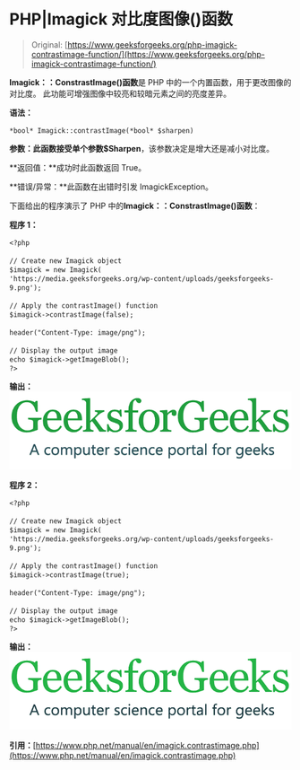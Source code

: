 # PHP|Imagick 对比度图像()函数

> Original: [https://www.geeksforgeeks.org/php-imagick-contrastimage-function/](https://www.geeksforgeeks.org/php-imagick-contrastimage-function/)

**Imagick：：ConstrastImage()函数**是 PHP 中的一个内置函数，用于更改图像的对比度。 此功能可增强图像中较亮和较暗元素之间的亮度差异。

**语法：**

```
*bool* Imagick::contrastImage(*bool* $sharpen)
```

**参数：**此函数接受单个参数**$Sharpen**，该参数决定是增大还是减小对比度。

**返回值：**成功时此函数返回 True。

**错误/异常：**此函数在出错时引发 ImagickException。

下面给出的程序演示了 PHP 中的**Imagick：：ConstrastImage()函数**：

**程序 1：**

```
<?php

// Create new Imagick object
$imagick = new Imagick(
'https://media.geeksforgeeks.org/wp-content/uploads/geeksforgeeks-9.png');

// Apply the contrastImage() function
$imagick->contrastImage(false);

header("Content-Type: image/png");

// Display the output image
echo $imagick->getImageBlob();
?>
```

**输出：**
![](img/117b74a55e16e94ae2c6df9a2e4f151c.png)

**程序 2：**

```
<?php

// Create new Imagick object
$imagick = new Imagick(
'https://media.geeksforgeeks.org/wp-content/uploads/geeksforgeeks-9.png');

// Apply the contrastImage() function
$imagick->contrastImage(true);

header("Content-Type: image/png");

// Display the output image
echo $imagick->getImageBlob();
?>
```

**输出：**
![](img/293b2ed2ea39bd48d7f3088e11843f66.png)

**引用：**[https://www.php.net/manual/en/imagick.contrastimage.php](https://www.php.net/manual/en/imagick.contrastimage.php)